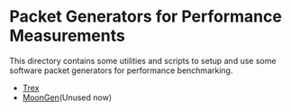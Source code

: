 # Packet Generators for Performance Measurements

This directory contains some utilities and scripts to setup and use some software packet generators for performance benchmarking.

*   [Trex](https://trex-tgn.cisco.com/)
*   [MoonGen](https://github.com/emmericp/MoonGen)(Unused now)
